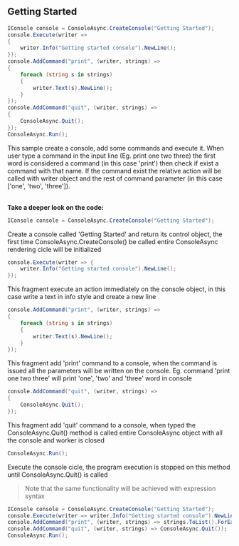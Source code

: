 Getting Started
------------------------------------------------------------------------
```c#
IConsole console = ConsoleAsync.CreateConsole("Getting Started");
console.Execute(writer =>
{
	writer.Info("Getting started console").NewLine();
});
console.AddCommand("print", (writer, strings) =>
{
	foreach (string s in strings)
	{
		writer.Text(s).NewLine();
	}
});
console.AddCommand("quit", (writer, strings) =>
{
	ConsoleAsync.Quit();
});
ConsoleAsync.Run();
```

This sample create a console, add some commands and execute it. When user type a command in the input line (Eg. print one two three) the first word is considered a command (in this case 'print') then check if exist a command with that name.
If the command exist the relative action will be called with writer object and the rest of command parameter (in this case ['one', 'two', 'three']).<br /><br />
 
 
**Take a deeper look on the code:**
 
```c#
IConsole console = ConsoleAsync.CreateConsole("Getting Started");
```
Create a console called 'Getting Started' and return its control object, the first time ConsoleAsync.CreateConsole() be called entire ConsoleAsync rendering cicle will be initialized

```c#
console.Execute(writer => {
	writer.Info("Getting started console").NewLine();
});
```
This fragment execute an action immediately on the console object, in this case write a text in info style and create a new line

```c#
console.AddCommand("print", (writer, strings) =>
{
	foreach (string s in strings)
	{
		writer.Text(s).NewLine();
	}
});
```
This fragment add 'print' command to a console, when the command is issued all the parameters will be written on the console.
Eg. command 'print one two three' will print 'one', 'two' and 'three' word in console

```c#
console.AddCommand("quit", (writer, strings) =>
{
	ConsoleAsync.Quit();
});
```
This fragment add 'quit' command to a console, when typed the ConsoleAsync.Quit() method is called entire ConsoleAsync object with all the console and worker is closed

```c#
ConsoleAsync.Run();
```
Execute the console cicle, the program execution is stopped on this method until ConsoleAsync.Quit() is called

>Note that the same functionality will be achieved with expression syntax

```c#
IConsole console = ConsoleAsync.CreateConsole("Getting Started");
console.Execute(writer => writer.Info("Getting started console").NewLine());
console.AddCommand("print", (writer, strings) => strings.ToList().ForEach(s => writer.Text(s).NewLine()));
console.AddCommand("quit", (writer, strings) => ConsoleAsync.Quit());
ConsoleAsync.Run();
```
